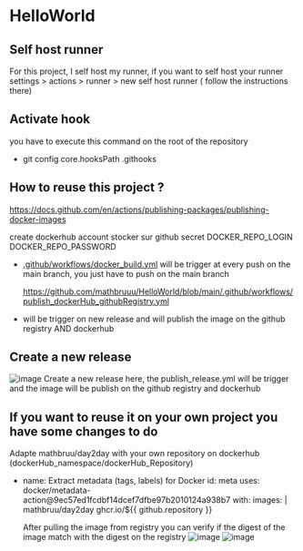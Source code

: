# HelloWorld

## Self host runner
For this project, I self host my runner, if you want to self host your runner 
settings > actions > runner > new self host runner ( follow the instructions there)

## Activate hook

you have to execute this command on the root of the repository

- git config core.hooksPath .githooks


## How to reuse this project ?

https://docs.github.com/en/actions/publishing-packages/publishing-docker-images

create dockerhub account
stocker sur github secret 
	DOCKER_REPO_LOGIN
	DOCKER_REPO_PASSWORD
 
- [.github/workflows/docker_build.yml](https://github.com/mathbruuu/HelloWorld/blob/main/.github/workflows/docker_build.yml) will be trigger at every push on the main branch, you just have to push on the main branch
  
  https://github.com/mathbruuu/HelloWorld/blob/main/.github/workflows/publish_dockerHub_githubRegistry.yml
-  will be trigger on new release and will publish the image on the github registry AND dockerhub 


## Create a new release

![image](https://github.com/mathbruuu/HelloWorld/assets/158568456/b037e563-d783-4678-89e2-241d00e0315f)
Create a new release here, the publish_release.yml will be trigger and the image will be publish on the github registry and dockerhub

## If you want to reuse it on your own project you have some changes to do 

Adapte mathbruu/day2day with your own repository on dockerhub (dockerHub_namespace/dockerHub_Repository)


- name: Extract metadata (tags, labels) for Docker
        id: meta
        uses: docker/metadata-action@9ec57ed1fcdbf14dcef7dfbe97b2010124a938b7
        with:
          images: |
            mathbruu/day2day
            ghcr.io/${{ github.repository }}

  After pulling the image from registry you can verify if the digest of the image match with the digest on the registry
![image](https://github.com/mathbruuu/HelloWorld/assets/158568456/62e2b49b-7c24-4f00-a426-526cc2137a26)
![image](https://github.com/mathbruuu/HelloWorld/assets/158568456/735860a5-1b13-4ef0-86b4-5fd1dec31030)

  
  




